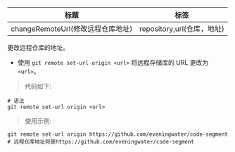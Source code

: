 | 标题                              | 标签                       |
| --------------------------------- | -------------------------- |
| changeRemoteUrl(修改远程仓库地址) | repository,url(仓库，地址) |

更改远程仓库的地址。

- 使用 `git remote set-url origin <url>` 将远程存储库的 URL 更改为 `<url>`。

> 代码如下:

```shell
# 语法
git remote set-url origin <url>
```

> 使用示例:

```shell
git remote set-url origin https://github.com/eveningwater/code-segment
# 远程仓库地址将是https://github.com/eveningwater/code-segment
```
